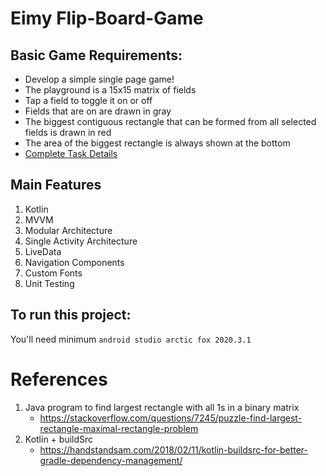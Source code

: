 # Eimy Flip-Board-Game

## Basic Game Requirements:
* Develop a simple single page game!
* The playground is a 15x15 matrix of fields
* Tap a field to toggle it on or off
* Fields that are on are drawn in gray
* The biggest contiguous rectangle that can be formed from all selected fields is drawn in red
* The area of the biggest rectangle is always shown at the bottom
* [Complete Task Details](quiz_screenshot.pdf)

## Main Features
1. Kotlin
1. MVVM
1. Modular Architecture
1. Single Activity Architecture
1. LiveData
1. Navigation Components
1. Custom Fonts
1. Unit Testing

## To run this project:
You'll need minimum `android studio arctic fox 2020.3.1`

# References
1. Java program to find largest rectangle with all 1s in a binary matrix
    - https://stackoverflow.com/questions/7245/puzzle-find-largest-rectangle-maximal-rectangle-problem
1. Kotlin + buildSrc
    - https://handstandsam.com/2018/02/11/kotlin-buildsrc-for-better-gradle-dependency-management/


